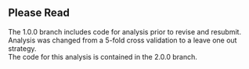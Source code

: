 ## Please Read

The 1.0.0 branch includes code for analysis prior to revise and resubmit.  Analysis was changed from a 5-fold cross validation to a leave one out strategy.  
The code for this analysis is contained in the 2.0.0 branch.
